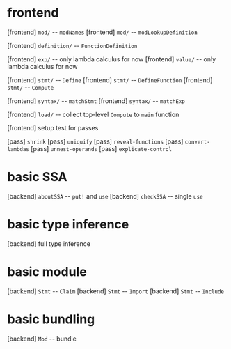 # frontend

[frontend] `mod/` -- `modNames`
[frontend] `mod/` -- `modLookupDefinition`

[frontend] `definition/` -- `FunctionDefinition`

[frontend] `exp/` -- only lambda calculus for now
[frontend] `value/` -- only lambda calculus for now

[frontend] `stmt/` -- `Define`
[frontend] `stmt/` -- `DefineFunction`
[frontend] `stmt/` -- `Compute`

[frontend] `syntax/` -- `matchStmt`
[frontend] `syntax/` -- `matchExp`

[frontend] `load/` -- collect top-level `Compute` to `main` function

[frontend] setup test for passes

[pass] `shrink`
[pass] `uniquify`
[pass] `reveal-functions`
[pass] `convert-lambdas`
[pass] `unnest-operands`
[pass] `explicate-control`

# basic SSA

[backend] `aboutSSA` -- `put!` and `use`
[backend] `checkSSA` -- single `use`

# basic type inference

[backend] full type inference

# basic module

[backend] `Stmt` -- `Claim`
[backend] `Stmt` -- `Import`
[backend] `Stmt` -- `Include`

# basic bundling

[backend] `Mod` -- bundle
